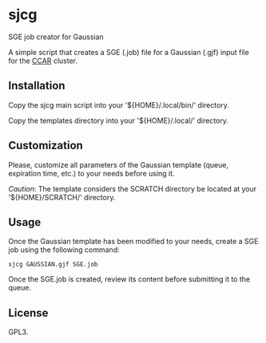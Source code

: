 # sjcg
SGE job creator for Gaussian

A simple script that creates a SGE (.job) file for a Gaussian (.gjf) input file for the [CCAR](https://ccar.uned.es/) cluster.

## Installation

Copy the sjcg main script into your '${HOME}/.local/bin/' directory.

Copy the templates directory into your '${HOME}/.local/' directory.

## Customization
Please, customize all parameters of the Gaussian template (queue, expiration time, etc.) to your needs before using it.

*Caution*: The template considers the SCRATCH directory be located at your '${HOME}/SCRATCH/' directory.

## Usage

Once the Gaussian template has been modified to your needs, create a SGE job using the following command:

`sjcg GAUSSIAN.gjf SGE.job`

Once the SGE.job is created, review its content before submitting it to the queue.

## License

GPL3.
